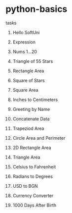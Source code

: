 # python-basics
tasks

01. Hello SoftUni
02. Expression
03. Nums 1...20
04. Triangle of 55 Stars
05. Rectangle Area
06. Square of Stars


01. Square Area
02. Inches to Centimeters
03. Greeting by Name
04. Concatenate Data
05. Trapeziod Area
06. Circle Area and Perimeter
07. 2D Rectangle Area
08. Triangle Area
09. Celsius to Fahrenheit
10. Radians to Degrees
11. USD to BGN
12. Currency Converter
13. 1000 Days After Birth
